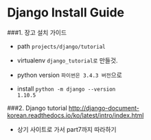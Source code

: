 # Django Install Guide

###1. 장고 설치 가이드
- path
```projects/django/tutorial```
	
- virtualenv 
```django_tutorial로``` 만들것.

- python version
```파이썬은 3.4.3 버전```으로
- install
```python -m django --version```  
```1.10.5```  

###2. Django tutorial
<http://django-document-korean.readthedocs.io/ko/latest/intro/index.html>

- 상기 사이트로 가서 part7까지 따라하기

